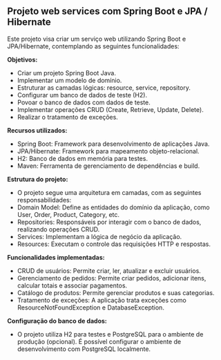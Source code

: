 ## Projeto web services com Spring Boot e JPA / Hibernate
Este projeto visa criar um serviço web utilizando Spring Boot e JPA/Hibernate, contemplando as seguintes funcionalidades:

**Objetivos:**
* Criar um projeto Spring Boot Java.
* Implementar um modelo de domínio.
* Estruturar as camadas lógicas: resource, service, repository.
* Configurar um banco de dados de teste (H2).
* Povoar o banco de dados com dados de teste.
* Implementar operações CRUD (Create, Retrieve, Update, Delete).
* Realizar o tratamento de exceções.
  
**Recursos utilizados:**
* Spring Boot: Framework para desenvolvimento de aplicações Java.
* JPA/Hibernate: Framework para mapeamento objeto-relacional.
* H2: Banco de dados em memória para testes.
* Maven: Ferramenta de gerenciamento de dependências e build.
  
**Estrutura do projeto:**
* O projeto segue uma arquitetura em camadas, com as seguintes responsabilidades:
* Domain Model: Define as entidades do domínio da aplicação, como User, Order, Product, Category, etc.
* Repositories: Responsáveis por interagir com o banco de dados, realizando operações CRUD.
* Services: Implementam a lógica de negócio da aplicação.
* Resources: Executam o controle das requisições HTTP e respostas.
  
**Funcionalidades implementadas:**
* CRUD de usuários: Permite criar, ler, atualizar e excluir usuários.
* Gerenciamento de pedidos: Permite criar pedidos, adicionar itens, calcular totais e associar pagamentos.
* Catálogo de produtos: Permite gerenciar produtos e suas categorias.
* Tratamento de exceções: A aplicação trata exceções como ResourceNotFoundException e DatabaseException.
  
**Configuração do banco de dados:**
* O projeto utiliza H2 para testes e PostgreSQL para o ambiente de produção (opcional). É possível configurar o ambiente de desenvolvimento com PostgreSQL localmente.
